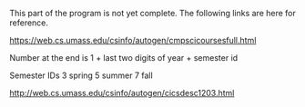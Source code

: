 This part of the program is not yet complete. The following links are here for reference.

https://web.cs.umass.edu/csinfo/autogen/cmpscicoursesfull.html


Number at the end is 1 + last two digits of year + semester id

Semester IDs
3 spring
5 summer
7 fall


http://web.cs.umass.edu/csinfo/autogen/cicsdesc1203.html
